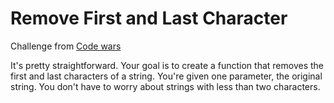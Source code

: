 # Remove First and Last Character

Challenge from [Code wars](https://www.codewars.com)

It's pretty straightforward. Your goal is to create a function that removes the first and last characters of a string. You're given one parameter, the original string. You don't have to worry about strings with less than two characters.
